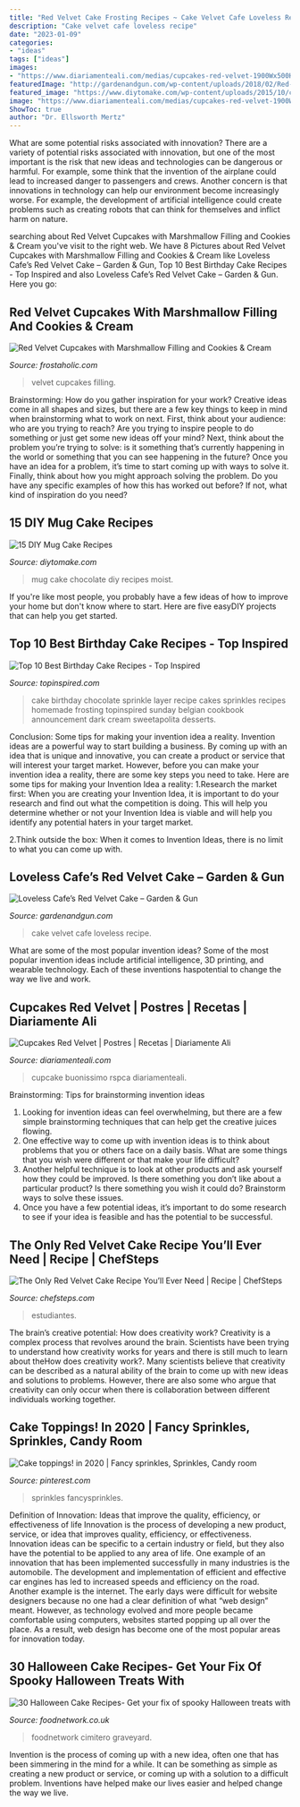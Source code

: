 ```yaml
---
title: "Red Velvet Cake Frosting Recipes ~ Cake Velvet Cafe Loveless Recipe"
description: "Cake velvet cafe loveless recipe"
date: "2023-01-09"
categories:
- "ideas"
tags: ["ideas"]
images:
- "https://www.diariamenteali.com/medias/cupcakes-red-velvet-1900Wx500H?context=bWFzdGVyfGltYWdlc3wxMjQ3MTR8aW1hZ2UvanBlZ3xoNTUvaDIzLzkwNzQyMjIwMzkwNzAvY3VwY2FrZXMtcmVkLXZlbHZldF8xOTAwV3g1MDBIfGI5NDQ3OGM4YjAzMGQ1MTYzNDFiNzIzOGQ2ODk4NDYzNzQwMGU5M2MzMGE5Mjg1YTZjMGQzM2FiY2RkZWUxZWM"
featuredImage: "http://gardenandgun.com/wp-content/uploads/2018/02/Red-Velvet-Cake.jpg"
featured_image: "https://www.diytomake.com/wp-content/uploads/2015/10/chocolate-mug-cake-tablefortwoblog.jpg"
image: "https://www.diariamenteali.com/medias/cupcakes-red-velvet-1900Wx500H?context=bWFzdGVyfGltYWdlc3wxMjQ3MTR8aW1hZ2UvanBlZ3xoNTUvaDIzLzkwNzQyMjIwMzkwNzAvY3VwY2FrZXMtcmVkLXZlbHZldF8xOTAwV3g1MDBIfGI5NDQ3OGM4YjAzMGQ1MTYzNDFiNzIzOGQ2ODk4NDYzNzQwMGU5M2MzMGE5Mjg1YTZjMGQzM2FiY2RkZWUxZWM"
ShowToc: true
author: "Dr. Ellsworth Mertz"
---
```



What are some potential risks associated with innovation?
There are a variety of potential risks associated with innovation, but one of the most important is the risk that new ideas and technologies can be dangerous or harmful. For example, some think that the invention of the airplane could lead to increased danger to passengers and crews. Another concern is that innovations in technology can help our environment become increasingly worse. For example, the development of artificial intelligence could create problems such as creating robots that can think for themselves and inflict harm on nature.

	

		
searching about Red Velvet Cupcakes with Marshmallow Filling and Cookies &amp; Cream you've visit to the right web. We have 8 Pictures about Red Velvet Cupcakes with Marshmallow Filling and Cookies &amp; Cream like Loveless Cafe’s Red Velvet Cake – Garden &amp; Gun, Top 10 Best Birthday Cake Recipes - Top Inspired and also Loveless Cafe’s Red Velvet Cake – Garden &amp; Gun. Here you go:
		
    
## Red Velvet Cupcakes With Marshmallow Filling And Cookies &amp; Cream

<img loading=lazy src="https://frostaholic.com/wp-content/uploads/2017/02/IMG_7255.jpg" onerror="this.onerror=null;this.src='https://tse3.mm.bing.net/th?id=OIP.3itWJnTruBvF3qnoie61kgHaJ3&amp;pid=15.1';" alt="Red Velvet Cupcakes with Marshmallow Filling and Cookies &amp; Cream">

_Source: frostaholic.com_

>velvet cupcakes filling. 

	

Brainstorming: How do you gather inspiration for your work?
Creative ideas come in all shapes and sizes, but there are a few key things to keep in mind when brainstorming what to work on next. First, think about your audience: who are you trying to reach? Are you trying to inspire people to do something or just get some new ideas off your mind? Next, think about the problem you’re trying to solve: is it something that’s currently happening in the world or something that you can see happening in the future? Once you have an idea for a problem, it’s time to start coming up with ways to solve it. Finally, think about how you might approach solving the problem. Do you have any specific examples of how this has worked out before? If not, what kind of inspiration do you need?

    
## 15 DIY Mug Cake Recipes

<img loading=lazy src="https://www.diytomake.com/wp-content/uploads/2015/10/chocolate-mug-cake-tablefortwoblog.jpg" onerror="this.onerror=null;this.src='https://tse1.mm.bing.net/th?id=OIP.jqQBjsAqA3JKTZvOTA2Z-wHaJU&amp;pid=15.1';" alt="15 DIY Mug Cake Recipes">

_Source: diytomake.com_

>mug cake chocolate diy recipes moist. 

	

If you're like most people, you probably have a few ideas of how to improve your home but don't know where to start. Here are five easyDIY projects that can help you get started.

    
## Top 10 Best Birthday Cake Recipes - Top Inspired

<img loading=lazy src="https://www.topinspired.com/wp-content/uploads/2014/01/6-Layer-Chocolate-Sprinkle-Cake.jpg" onerror="this.onerror=null;this.src='https://tse1.mm.bing.net/th?id=OIP._0uym7FsWZGweDFEIanBFQHaLZ&amp;pid=15.1';" alt="Top 10 Best Birthday Cake Recipes - Top Inspired">

_Source: topinspired.com_

>cake birthday chocolate sprinkle layer recipe cakes sprinkles recipes homemade frosting topinspired sunday belgian cookbook announcement dark cream sweetapolita desserts. 

	

Conclusion: Some tips for making your invention idea a reality.
Invention ideas are a powerful way to start building a business. By coming up with an idea that is unique and innovative, you can create a product or service that will interest your target market. However, before you can make your invention idea a reality, there are some key steps you need to take. Here are some tips for making your Invention Idea a reality:
1.Research the market first: When you are creating your Invention Idea, it is important to do your research and find out what the competition is doing. This will help you determine whether or not your Invention Idea is viable and will help you identify any potential haters in your target market.

2.Think outside the box: When it comes to Invention Ideas, there is no limit to what you can come up with.

    
## Loveless Cafe’s Red Velvet Cake – Garden &amp; Gun

<img loading=lazy src="http://gardenandgun.com/wp-content/uploads/2018/02/Red-Velvet-Cake.jpg" onerror="this.onerror=null;this.src='https://tse3.mm.bing.net/th?id=OIP.8l9ztQ0ttTSKYh_0zEnjWwHaE8&amp;pid=15.1';" alt="Loveless Cafe’s Red Velvet Cake – Garden &amp; Gun">

_Source: gardenandgun.com_

>cake velvet cafe loveless recipe. 

	

What are some of the most popular invention ideas?
Some of the most popular invention ideas include artificial intelligence, 3D printing, and wearable technology. Each of these inventions haspotential to change the way we live and work.

    
## Cupcakes Red Velvet | Postres | Recetas | Diariamente Ali

<img loading=lazy src="https://www.diariamenteali.com/medias/cupcakes-red-velvet-1900Wx500H?context=bWFzdGVyfGltYWdlc3wxMjQ3MTR8aW1hZ2UvanBlZ3xoNTUvaDIzLzkwNzQyMjIwMzkwNzAvY3VwY2FrZXMtcmVkLXZlbHZldF8xOTAwV3g1MDBIfGI5NDQ3OGM4YjAzMGQ1MTYzNDFiNzIzOGQ2ODk4NDYzNzQwMGU5M2MzMGE5Mjg1YTZjMGQzM2FiY2RkZWUxZWM" onerror="this.onerror=null;this.src='https://tse2.mm.bing.net/th?id=OIP.rqiAMbtbpo5V10SZF9ccVQHaDV&amp;pid=15.1';" alt="Cupcakes Red Velvet | Postres | Recetas | Diariamente Ali">

_Source: diariamenteali.com_

>cupcake buonissimo rspca diariamenteali. 

	

Brainstorming: Tips for brainstorming invention ideas
1. Looking for invention ideas can feel overwhelming, but there are a few simple brainstorming techniques that can help get the creative juices flowing.
2. One effective way to come up with invention ideas is to think about problems that you or others face on a daily basis. What are some things that you wish were different or that make your life difficult?
3. Another helpful technique is to look at other products and ask yourself how they could be improved. Is there something you don’t like about a particular product? Is there something you wish it could do? Brainstorm ways to solve these issues.
4. Once you have a few potential ideas, it’s important to do some research to see if your idea is feasible and has the potential to be successful.

    
## The Only Red Velvet Cake Recipe You’ll Ever Need | Recipe | ChefSteps

<img loading=lazy src="https://d3awvtnmmsvyot.cloudfront.net/api/file/bDCRgWntRQeZyDThtEyw/convert?w=1200&amp;quality=90" onerror="this.onerror=null;this.src='https://tse1.mm.bing.net/th?id=OIP.aP8or7emFjqbLyQsbsxOpwHaE8&amp;pid=15.1';" alt="The Only Red Velvet Cake Recipe You’ll Ever Need | Recipe | ChefSteps">

_Source: chefsteps.com_

>estudiantes. 

	

The brain’s creative potential: How does creativity work?
Creativity is a complex process that revolves around the brain. Scientists have been trying to understand how creativity works for years and there is still much to learn about theHow does creativity work?. Many scientists believe that creativity can be described as a natural ability of the brain to come up with new ideas and solutions to problems. However, there are also some who argue that creativity can only occur when there is collaboration between different individuals working together.

    
## Cake Toppings! In 2020 | Fancy Sprinkles, Sprinkles, Candy Room

<img loading=lazy src="https://i.pinimg.com/736x/ca/e4/a9/cae4a9cba7b2d0ad7be95e7a512fe2d5.jpg" onerror="this.onerror=null;this.src='https://tse1.mm.bing.net/th?id=OIP.vLK-xCvbyNj8umMc3VhrEwHaKf&amp;pid=15.1';" alt="Cake toppings! in 2020 | Fancy sprinkles, Sprinkles, Candy room">

_Source: pinterest.com_

>sprinkles fancysprinkles. 

	

Definition of Innovation: Ideas that improve the quality, efficiency, or effectiveness of life
Innovation is the process of developing a new product, service, or idea that improves quality, efficiency, or effectiveness. Innovation ideas can be specific to a certain industry or field, but they also have the potential to be applied to any area of life. 
One example of an innovation that has been implemented successfully in many industries is the automobile. The development and implementation of efficient and effective car engines has led to increased speeds and efficiency on the road. Another example is the internet. The early days were difficult for website designers because no one had a clear definition of what “web design” meant. However, as technology evolved and more people became comfortable using computers, websites started popping up all over the place. As a result, web design has become one of the most popular areas for innovation today.

    
## 30 Halloween Cake Recipes- Get Your Fix Of Spooky Halloween Treats With

<img loading=lazy src="https://d2v9mhsiek5lbq.cloudfront.net/eyJidWNrZXQiOiJsb21hLW1lZGlhLXVrIiwia2V5IjoiZm9vZG5ldHdvcmstaW1hZ2UtNTNkMDRjMjItZjFiMC00ZjFhLTlmMmEtMzk0OWVmNDRmZDM4LmpwZWciLCJlZGl0cyI6eyJyZXNpemUiOnsid2lkdGgiOjE5MjAsImhlaWdodCI6MTA4MCwiZml0IjoiY292ZXIifX19" onerror="this.onerror=null;this.src='https://tse4.mm.bing.net/th?id=OIP.-z-qyR3wu_2BdgMaWgKvKgHaEK&amp;pid=15.1';" alt="30 Halloween Cake Recipes- Get your fix of spooky Halloween treats with">

_Source: foodnetwork.co.uk_

>foodnetwork cimitero graveyard. 

	

Invention is the process of coming up with a new idea, often one that has been simmering in the mind for a while. It can be something as simple as creating a new product or service, or coming up with a solution to a difficult problem. Inventions have helped make our lives easier and helped change the way we live.

